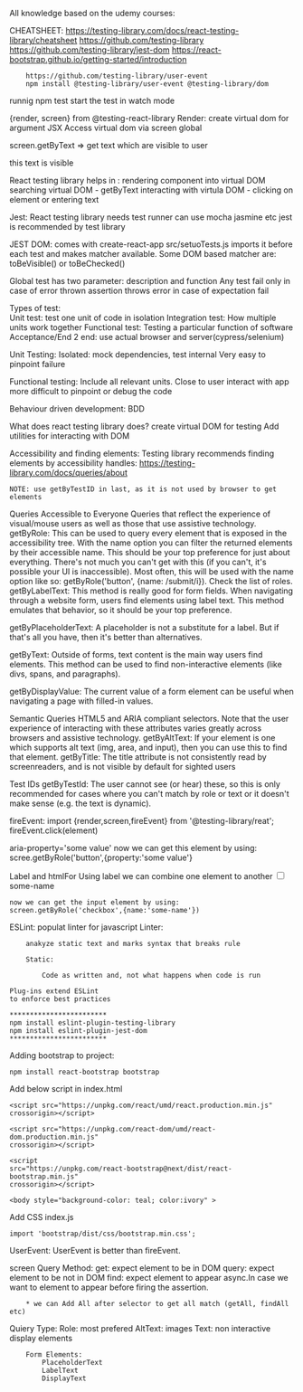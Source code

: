 All knowledge based on the udemy courses:

CHEATSHEET:
		https://testing-library.com/docs/react-testing-library/cheatsheet
		https://github.com/testing-library
		https://github.com/testing-library/jest-dom
		https://react-bootstrap.github.io/getting-started/introduction
		
		https://github.com/testing-library/user-event
		npm install @testing-library/user-event @testing-library/dom

runnig npm test start the test in watch mode

{render, screen} from @testing-react-library
    Render:
        create virtual dom for argument JSX
        Access virtual dom via screen global

 screen.getByText => get text which are visible to user <p>this text is visible</p>



 React testing library helps in :
    rendering component into virtual DOM
    searching virtual DOM - getByText
    interacting with virtula DOM - clicking on element or entering text

Jest: 
    React testing library needs test runner
    can use mocha jasmine etc
    jest is recommended by test library
	
JEST DOM:
	comes with create-react-app
	src/setuoTests.js imports it before each test and makes matcher available.
	Some DOM based matcher are:
		toBeVisible() or toBeChecked() 


Global test has two parameter:
    description and function
    Any test fail only in case of error thrown
        assertion throws error in case of expectation fail
    
Types of test:    
    Unit test: test one unit of code in isolation
    Integration test: How multiple units work together
    Functional test:  Testing a particular function of software
    Acceptance/End 2 end: use actual browser and server(cypress/selenium)
	
Unit Testing:
	Isolated: mock dependencies, test internal
		Very easy to pinpoint failure

Functional testing:
	Include all relevant units.
	Close to user interact with app
	more difficult to pinpoint or debug the code
	

Behaviour driven development:
	BDD
	

 
	
What does react testing library does?
	create virtual DOM for testing
	Add utilities for interacting with DOM
	
Accessibility and finding  elements:
	Testing library recommends finding elements by accessibility handles:
	https://testing-library.com/docs/queries/about
	
	NOTE: use getByTestID in last, as it is not used by browser to get elements
	
Queries Accessible to Everyone Queries that reflect the experience of visual/mouse users as well as those that use assistive technology.
getByRole: This can be used to query every element that is exposed in the accessibility tree. With the name option you can filter the returned elements by their accessible name. This should be your top preference for just about everything. There's not much you can't get with this (if you can't, it's possible your UI is inaccessible). Most often, this will be used with the name option like so: getByRole('button', {name: /submit/i}). Check the list of roles.
getByLabelText: This method is really good for form fields. When navigating through a website form, users find elements using label text. This method emulates that behavior, so it should be your top preference.

getByPlaceholderText: A placeholder is not a substitute for a label. But if that's all you have, then it's better than alternatives.

getByText: Outside of forms, text content is the main way users find elements. This method can be used to find non-interactive elements (like divs, spans, and paragraphs).

getByDisplayValue: The current value of a form element can be useful when navigating a page with filled-in values.


Semantic Queries HTML5 and ARIA compliant selectors. Note that the user experience of interacting with these attributes varies greatly across browsers and assistive technology.
getByAltText: If your element is one which supports alt text (img, area, and input), then you can use this to find that element.
getByTitle: The title attribute is not consistently read by screenreaders, and is not visible by default for sighted users


Test IDs
getByTestId: The user cannot see (or hear) these, so this is only recommended for cases where you can't match by role or text or it doesn't make sense (e.g. the text is dynamic).


 
 fireEvent:
	import {render,screen,fireEvent} from '@testing-library/reat';
	fireEvent.click(element)
	

aria-property='some value'
	now we can get this element by using:
	scree.getByRole('button',{property:'some value'}
		
		
Label and htmlFor
Using label we can combine one element to another
	<input
		type="checkbox"
		id="some-id"
	/>
	<label htmlFor="some-id">some-name</label>
	
	now we can get the input element by using:
	screen.getByRole('checkbox',{name:'some-name'})

ESLint:
	populat linter for javascript
	Linter: 

		anakyze static text and marks syntax that breaks rule

		Static:

			Code as written and, not what happens when code is run
            
	Plug-ins extend ESLint
	to enforce best practices 
	
	************************
	npm install eslint-plugin-testing-library
	npm install eslint-plugin-jest-dom
	************************
	

Adding bootstrap to project:

	npm install react-bootstrap bootstrap
	
Add below script in index.html

	<script src="https://unpkg.com/react/umd/react.production.min.js" crossorigin></script>

	<script src="https://unpkg.com/react-dom/umd/react-dom.production.min.js"
  	crossorigin></script>

	<script
  	src="https://unpkg.com/react-bootstrap@next/dist/react-bootstrap.min.js"
  	crossorigin></script>
	
	<body style="background-color: teal; color:ivory" >

Add CSS index.js

	import 'bootstrap/dist/css/bootstrap.min.css';
	
	
	
	
UserEvent:
	UserEvent is better than fireEvent.
	
screen Query Method:
		get: expect element to be in DOM
		query: expect element to be not in DOM
		find: expect element to appear async.In case we want to element to appear before firing the assertion.
		
		* we can Add All after selector to get all match (getAll, findAll etc)
		
Quiery Type:
		Role: most prefered
		AltText: images
		Text: non interactive display elements
		
		Form Elements: 
			PlaceholderText
			LabelText
			DisplayText
	
    
